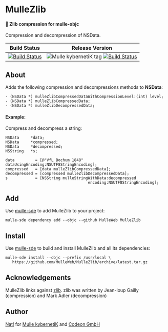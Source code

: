 # MulleZlib

#### 🐘 Zlib compression for mulle-objc

Compression and decompression of NSData.

Build Status | Release Version
-------------|-----------------------------------
[![Build Status](https://travis-ci.org/MulleWeb/MulleZlib.svg?branch=release)](https://travis-ci.org/MulleWeb/MulleZlib) | ![Mulle kybernetiK tag](https://img.shields.io/github/tag/MulleWeb/MulleZlib.svg) [![Build Status](https://travis-ci.org/MulleWeb/MulleZlib.svg?branch=release)](https://travis-ci.org/MulleWeb/MulleZlib)


## About

Adds the following compression and decompressions methods to **NSData**:

```
- (NSData *) mulleZlibCompressedDataWithCompressionLevel:(int) level;
- (NSData *) mulleZlibCompressedData;
- (NSData *) mulleZlibDecompressedData;
```

#### Example:

Compress and decompress a string:

```
NSData     *data;
NSData     *compressed;
NSData     *decompressed;
NSString   *s;

data         = [@"VfL Bochum 1848" dataUsingEncoding:NSUTF8StringEncoding];
compressed   = [data mulleZlibCompressedData];
decompressed = [compressed mulleZlibDecompressedData];
s            = [NSString mulleStringWithData:decompressed
                                    encoding:NSUTF8StringEncoding];
```


## Add

Use [mulle-sde](//github.com/mulle-sde) to add MulleZlib to your project:

```
mulle-sde dependency add --objc --github MulleWeb MulleZlib
```

## Install

Use [mulle-sde](//github.com/mulle-sde) to build and install MulleZlib and
all its dependencies:

```
mulle-sde install --objc --prefix /usr/local \
   https://github.com/MulleWeb/MulleZlib/archive/latest.tar.gz
```

## Acknowledgements

MulleZlib links against [zlib](https://www.zlib.net/). zlib was written by
Jean-loup Gailly (compression) and Mark Adler (decompression)


## Author

[Nat!](//www.mulle-kybernetik.com/weblog) for
[Mulle kybernetiK](//www.mulle-kybernetik.com) and
[Codeon GmbH](//www.codeon.de)
